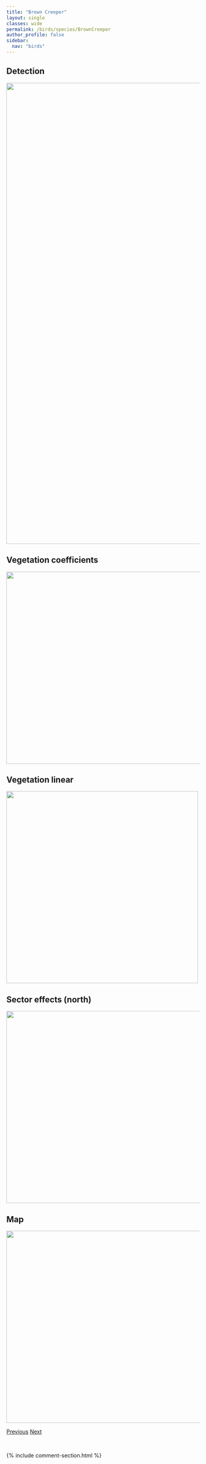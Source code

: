 ```yaml
---
title: "Brown Creeper"
layout: single
classes: wide
permalink: /birds/species/BrownCreeper
author_profile: false
sidebar:
  nav: "birds"
---
```


<h2>Detection</h2>

<a href="https://drive.google.com/uc?export=view&id=1av9LsqZEGQ3kfSq4rt2sC-RZIn7cfjmn">
<img src="https://drive.google.com/uc?export=view&id=1av9LsqZEGQ3kfSq4rt2sC-RZIn7cfjmn" height = "1200" width = "800">
</a>

<h2>Vegetation coefficients</h2>

<a href="https://drive.google.com/uc?export=view&id=1ncTu9xBD159z0QOTH1JhK4kpl5mch3tj">
<img src="https://drive.google.com/uc?export=view&id=1ncTu9xBD159z0QOTH1JhK4kpl5mch3tj" height = "500" width = "1000">
</a>

<h2>Vegetation linear</h2>

<a href="https://drive.google.com/uc?export=view&id=1PTxLaAnt3EFWNiGHrJ7IUSgARy585ij5">
<img src="https://drive.google.com/uc?export=view&id=1PTxLaAnt3EFWNiGHrJ7IUSgARy585ij5" height = "500" width = "500">
</a>

<h2>Sector effects (north)</h2>

<a href="https://drive.google.com/uc?export=view&id=1zstMMyvVr9-2RwDsYUTpYvLECAirUR5E">
<img src="https://drive.google.com/uc?export=view&id=1zstMMyvVr9-2RwDsYUTpYvLECAirUR5E" height = "500" width = "1000">
</a>

<h2>Map</h2>

<a href="https://drive.google.com/uc?export=view&id=153fRqQsruzXxsDf2SFOl3Zu0pPEPpsFX">
<img src="https://drive.google.com/uc?export=view&id=153fRqQsruzXxsDf2SFOl3Zu0pPEPpsFX" height = "500" width = "1500">
</a>

<a href="/DevelopmentWebsite/birds/species/BrewersBlackbird" class="pagination--pager" title="Brewer's Blackbird">Previous</a> <a href="/DevelopmentWebsite/birds/species/BrewersSparrow" class="pagination--pager" title="Brewer's Sparrow">Next</a>

<p>&nbsp;</p>

{% include comment-section.html %}
